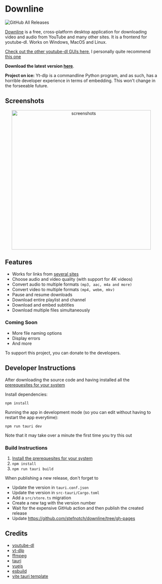 # Downline

![GitHub All Releases](https://img.shields.io/github/downloads/stefnotch/downline/total.svg)

[Downline](https://stefnotch.github.io/downline/) is a free, cross-platform desktop application for downloading video and audio from YouTube and many other sites. It is a frontend for youtube-dl. Works on Windows, MacOS and Linux.

[Check out the other youtube-dl GUIs here](https://www.reddit.com/r/youtubedl/wiki/info-guis), I personally quite recommend [this one](https://github.com/jely2002/youtube-dl-gui)

**Download the latest version [here](https://github.com/stefnotch/downline/releases/latest)**.

**Project on ice:**
Yt-dlp is a commandline Python program, and as such, has a horrible developer experience in terms of embedding. This won't change in the forseeable future.

## Screenshots

<p align="center">
  <img src="https://user-images.githubusercontent.com/23068820/52162513-f5db9a00-26fa-11e9-8cca-964d921f3bf3.png" alt="screenshots" width="460"/>
</p>

## Features

- Works for links from [several sites](https://ytdl-org.github.io/youtube-dl/supportedsites.html)
- Choose audio and video quality (with support for 4K videos)
- Convert audio to multiple formats `(mp3, aac, m4a and more)`
- Convert video to multiple formats `(mp4, webm, mkv)`
- Pause and resume downloads
- Download entire playlist and channel
- Download and embed subtitles
- Download multiple files simultaneously

### Coming Soon

- More file naming options
- Display errors
- And more

To support this project, you can donate to the developers.

## Developer Instructions

After downloading the source code and having installed all the [prerequesites for your system](https://tauri.app/v1/guides/getting-started/prerequisites)

Install dependencies:

```
npm install
```

Running the app in development mode (so you can edit without having to restart the app everytime):

```
npm run tauri dev
```

Note that it may take over a minute the first time you try this out

### Build Instructions

1. [Install the prerequesites for your system](https://tauri.app/v1/guides/getting-started/prerequisites)
2. `npm install`
3. `npm run tauri build`

When publishing a new release, don't forget to

- Update the version in `tauri.conf.json`
- Update the version in `src-tauri/Cargo.toml`
- Add a `src/store.ts` migration
- Create a new tag with the version number
- Wait for the expensive GitHub action and then publish the created release
- Update https://github.com/stefnotch/downline/tree/gh-pages

## Credits

- [youtube-dl](https://github.com/ytdl-org/youtube-dl/)
- [yt-dlp](https://github.com/yt-dlp/yt-dlp)
- [ffmpeg](https://ffmpeg.org/)
- [tauri](https://tauri.studio/)
- [vuejs](https://vuejs.org/)
- [esbuild](https://github.com/evanw/esbuild)
- [vite tauri template](https://github.com/yooneskh/vite-tauri-template)
